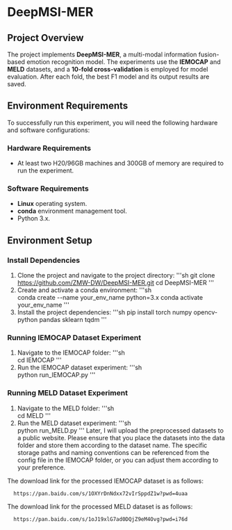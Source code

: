 # DeepMSI-MER

## Project Overview

The project implements **DeepMSI-MER**, a multi-modal information fusion-based emotion recognition model. The experiments use the **IEMOCAP** and **MELD** datasets, and a **10-fold cross-validation** is employed for model evaluation. After each fold, the best F1 model and its output results are saved.

## Environment Requirements

To successfully run this experiment, you will need the following hardware and software configurations:

### Hardware Requirements
- At least two H20/96GB machines and 300GB of memory are required to run the experiment.

### Software Requirements
- **Linux** operating system.
- **conda** environment management tool.
- Python 3.x.

## Environment Setup

### Install Dependencies

1. Clone the project and navigate to the project directory:
'''sh
      git clone https://github.com/ZMW-DW/DeepMSI-MER.git
      cd DeepMSI-MER
'''
2. Create and activate a conda environment:
'''sh   
      conda create --name your_env_name python=3.x
      conda activate your_env_name
'''
3. Install the project dependencies:
'''sh
      pip install torch numpy opencv-python pandas sklearn tqdm
'''
### Running IEMOCAP Dataset Experiment

1. Navigate to the IEMOCAP folder:
'''sh   
      cd IEMOCAP
'''   
2. Run the IEMOCAP dataset experiment:
'''sh   
      python run_IEMOCAP.py
'''
### Running MELD Dataset Experiment

1. Navigate to the MELD folder:
'''sh   
      cd MELD
'''   
2. Run the MELD dataset experiment:
'''sh   
      python run_MELD.py
'''
Later, I will upload the preprocessed datasets to a public website. Please ensure that you place the datasets into the data folder and store them according to the dataset name. The specific storage paths and naming conventions can be referenced from the config file in the IEMOCAP folder, or you can adjust them according to your preference.


The download link for the processed IEMOCAP dataset is as follows:

      https://pan.baidu.com/s/1OXYrDnNdxx72vIrSppdZ1w?pwd=4uaa
      
The download link for the processed MELD dataset is as follows:

      https://pan.baidu.com/s/1oJ19xlG7ad0DQjZ9eM4Ovg?pwd=i76d

